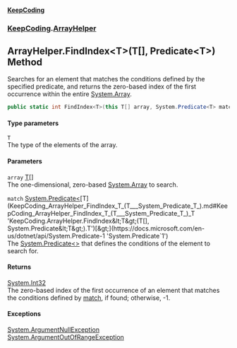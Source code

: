 #### [KeepCoding](index.md 'index')
### [KeepCoding](KeepCoding.md 'KeepCoding').[ArrayHelper](KeepCoding_ArrayHelper.md 'KeepCoding.ArrayHelper')
## ArrayHelper.FindIndex&lt;T&gt;(T[], Predicate&lt;T&gt;) Method
Searches for an element that matches the conditions defined by the specified predicate, and returns the zero-based index of the first occurrence within the entire [System.Array](https://docs.microsoft.com/en-us/dotnet/api/System.Array 'System.Array').  
```csharp
public static int FindIndex<T>(this T[] array, System.Predicate<T> match);
```
#### Type parameters
<a name='KeepCoding_ArrayHelper_FindIndex_T_(T___System_Predicate_T_)_T'></a>
`T`  
The type of the elements of the array.
  
#### Parameters
<a name='KeepCoding_ArrayHelper_FindIndex_T_(T___System_Predicate_T_)_array'></a>
`array` [T](KeepCoding_ArrayHelper_FindIndex_T_(T___System_Predicate_T_).md#KeepCoding_ArrayHelper_FindIndex_T_(T___System_Predicate_T_)_T 'KeepCoding.ArrayHelper.FindIndex&lt;T&gt;(T[], System.Predicate&lt;T&gt;).T')[[]](https://docs.microsoft.com/en-us/dotnet/api/System.Array 'System.Array')  
The one-dimensional, zero-based [System.Array](https://docs.microsoft.com/en-us/dotnet/api/System.Array 'System.Array') to search.
  
<a name='KeepCoding_ArrayHelper_FindIndex_T_(T___System_Predicate_T_)_match'></a>
`match` [System.Predicate&lt;](https://docs.microsoft.com/en-us/dotnet/api/System.Predicate-1 'System.Predicate`1')[T](KeepCoding_ArrayHelper_FindIndex_T_(T___System_Predicate_T_).md#KeepCoding_ArrayHelper_FindIndex_T_(T___System_Predicate_T_)_T 'KeepCoding.ArrayHelper.FindIndex&lt;T&gt;(T[], System.Predicate&lt;T&gt;).T')[&gt;](https://docs.microsoft.com/en-us/dotnet/api/System.Predicate-1 'System.Predicate`1')  
The [System.Predicate&lt;&gt;](https://docs.microsoft.com/en-us/dotnet/api/System.Predicate-1 'System.Predicate`1') that defines the conditions of the element to search for.
  
#### Returns
[System.Int32](https://docs.microsoft.com/en-us/dotnet/api/System.Int32 'System.Int32')  
The zero-based index of the first occurrence of an element that matches the conditions defined by [match](KeepCoding_ArrayHelper_FindIndex_T_(T___System_Predicate_T_).md#KeepCoding_ArrayHelper_FindIndex_T_(T___System_Predicate_T_)_match 'KeepCoding.ArrayHelper.FindIndex&lt;T&gt;(T[], System.Predicate&lt;T&gt;).match'), if found; otherwise, -1.
#### Exceptions
[System.ArgumentNullException](https://docs.microsoft.com/en-us/dotnet/api/System.ArgumentNullException 'System.ArgumentNullException')  
[System.ArgumentOutOfRangeException](https://docs.microsoft.com/en-us/dotnet/api/System.ArgumentOutOfRangeException 'System.ArgumentOutOfRangeException')  
